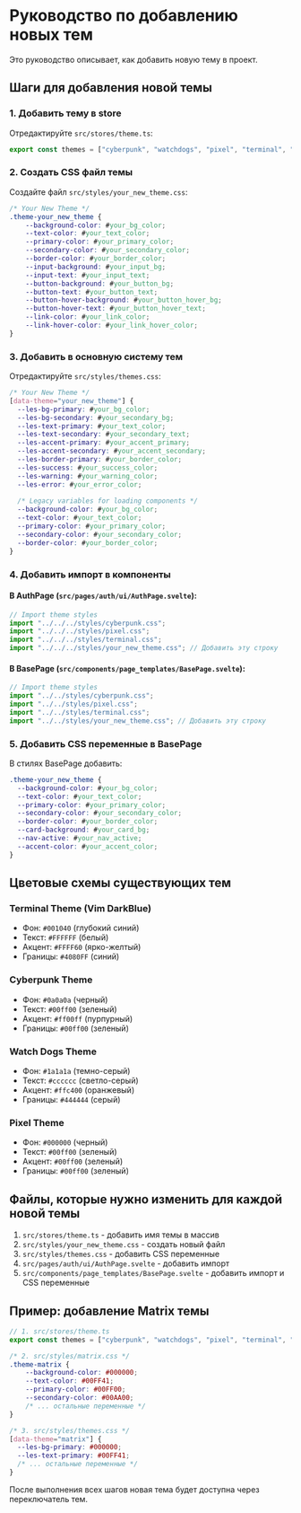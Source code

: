 # Руководство по добавлению новых тем

Это руководство описывает, как добавить новую тему в проект.

## Шаги для добавления новой темы

### 1. Добавить тему в store

Отредактируйте `src/stores/theme.ts`:

```typescript
export const themes = ["cyberpunk", "watchdogs", "pixel", "terminal", "your_new_theme"];
```

### 2. Создать CSS файл темы

Создайте файл `src/styles/your_new_theme.css`:

```css
/* Your New Theme */
.theme-your_new_theme {
    --background-color: #your_bg_color;
    --text-color: #your_text_color;
    --primary-color: #your_primary_color;
    --secondary-color: #your_secondary_color;
    --border-color: #your_border_color;
    --input-background: #your_input_bg;
    --input-text: #your_input_text;
    --button-background: #your_button_bg;
    --button-text: #your_button_text;
    --button-hover-background: #your_button_hover_bg;
    --button-hover-text: #your_button_hover_text;
    --link-color: #your_link_color;
    --link-hover-color: #your_link_hover_color;
}
```

### 3. Добавить в основную систему тем

Отредактируйте `src/styles/themes.css`:

```css
/* Your New Theme */
[data-theme="your_new_theme"] {
  --les-bg-primary: #your_bg_color;
  --les-bg-secondary: #your_secondary_bg;
  --les-text-primary: #your_text_color;
  --les-text-secondary: #your_secondary_text;
  --les-accent-primary: #your_accent_primary;
  --les-accent-secondary: #your_accent_secondary;
  --les-border-primary: #your_border_color;
  --les-success: #your_success_color;
  --les-warning: #your_warning_color;
  --les-error: #your_error_color;
  
  /* Legacy variables for loading components */
  --background-color: #your_bg_color;
  --text-color: #your_text_color;
  --primary-color: #your_primary_color;
  --secondary-color: #your_secondary_color;
  --border-color: #your_border_color;
}
```

### 4. Добавить импорт в компоненты

#### В AuthPage (`src/pages/auth/ui/AuthPage.svelte`):

```javascript
// Import theme styles
import "../../../styles/cyberpunk.css";
import "../../../styles/pixel.css";
import "../../../styles/terminal.css";
import "../../../styles/your_new_theme.css"; // Добавить эту строку
```

#### В BasePage (`src/components/page_templates/BasePage.svelte`):

```javascript
// Import theme styles
import "../../styles/cyberpunk.css";
import "../../styles/pixel.css";
import "../../styles/terminal.css";
import "../../styles/your_new_theme.css"; // Добавить эту строку
```

### 5. Добавить CSS переменные в BasePage

В стилях BasePage добавить:

```css
.theme-your_new_theme {
  --background-color: #your_bg_color;
  --text-color: #your_text_color;
  --primary-color: #your_primary_color;
  --secondary-color: #your_secondary_color;
  --border-color: #your_border_color;
  --card-background: #your_card_bg;
  --nav-active: #your_nav_active;
  --accent-color: #your_accent_color;
}
```

## Цветовые схемы существующих тем

### Terminal Theme (Vim DarkBlue)
- Фон: `#001040` (глубокий синий)
- Текст: `#FFFFFF` (белый)
- Акцент: `#FFFF60` (ярко-желтый)
- Границы: `#4080FF` (синий)

### Cyberpunk Theme
- Фон: `#0a0a0a` (черный)
- Текст: `#00ff00` (зеленый)
- Акцент: `#ff00ff` (пурпурный)
- Границы: `#00ff00` (зеленый)

### Watch Dogs Theme
- Фон: `#1a1a1a` (темно-серый)
- Текст: `#cccccc` (светло-серый)
- Акцент: `#ffc400` (оранжевый)
- Границы: `#444444` (серый)

### Pixel Theme
- Фон: `#000000` (черный)
- Текст: `#00ff00` (зеленый)
- Акцент: `#00ff00` (зеленый)
- Границы: `#00ff00` (зеленый)

## Файлы, которые нужно изменить для каждой новой темы

1. `src/stores/theme.ts` - добавить имя темы в массив
2. `src/styles/your_new_theme.css` - создать новый файл
3. `src/styles/themes.css` - добавить CSS переменные
4. `src/pages/auth/ui/AuthPage.svelte` - добавить импорт
5. `src/components/page_templates/BasePage.svelte` - добавить импорт и CSS переменные

## Пример: добавление Matrix темы

```typescript
// 1. src/stores/theme.ts
export const themes = ["cyberpunk", "watchdogs", "pixel", "terminal", "matrix"];
```

```css
/* 2. src/styles/matrix.css */
.theme-matrix {
    --background-color: #000000;
    --text-color: #00FF41;
    --primary-color: #00FF00;
    --secondary-color: #00AA00;
    /* ... остальные переменные */
}
```

```css
/* 3. src/styles/themes.css */
[data-theme="matrix"] {
  --les-bg-primary: #000000;
  --les-text-primary: #00FF41;
  /* ... остальные переменные */
}
```

После выполнения всех шагов новая тема будет доступна через переключатель тем.
